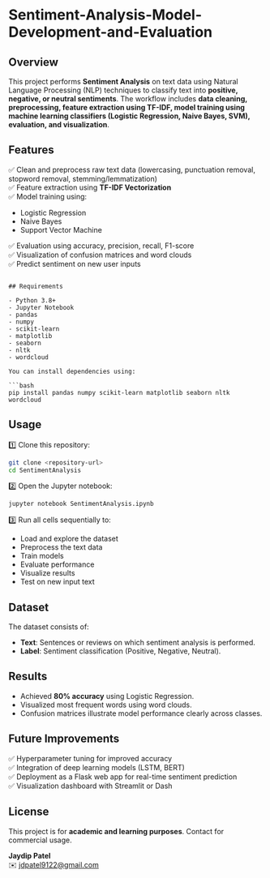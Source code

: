 # Sentiment-Analysis-Model-Development-and-Evaluation

## Overview

This project performs **Sentiment Analysis** on text data using Natural Language Processing (NLP) techniques to classify text into **positive, negative, or neutral sentiments**. The workflow includes **data cleaning, preprocessing, feature extraction using TF-IDF, model training using machine learning classifiers (Logistic Regression, Naive Bayes, SVM), evaluation, and visualization**.

## Features

✅ Clean and preprocess raw text data (lowercasing, punctuation removal, stopword removal, stemming/lemmatization)  
✅ Feature extraction using **TF-IDF Vectorization**  
✅ Model training using:
- Logistic Regression
- Naive Bayes
- Support Vector Machine

✅ Evaluation using accuracy, precision, recall, F1-score  
✅ Visualization of confusion matrices and word clouds  
✅ Predict sentiment on new user inputs

```

## Requirements

- Python 3.8+
- Jupyter Notebook
- pandas
- numpy
- scikit-learn
- matplotlib
- seaborn
- nltk
- wordcloud

You can install dependencies using:

```bash
pip install pandas numpy scikit-learn matplotlib seaborn nltk wordcloud
```

## Usage

1️⃣ Clone this repository:
```bash
git clone <repository-url>
cd SentimentAnalysis
```

2️⃣ Open the Jupyter notebook:
```bash
jupyter notebook SentimentAnalysis.ipynb
```

3️⃣ Run all cells sequentially to:
- Load and explore the dataset
- Preprocess the text data
- Train models
- Evaluate performance
- Visualize results
- Test on new input text

## Dataset

The dataset consists of:
- **Text**: Sentences or reviews on which sentiment analysis is performed.
- **Label**: Sentiment classification (Positive, Negative, Neutral).

## Results

- Achieved **80% accuracy**  using Logistic Regression.
- Visualized most frequent words using word clouds.
- Confusion matrices illustrate model performance clearly across classes.

## Future Improvements

✅ Hyperparameter tuning for improved accuracy  
✅ Integration of deep learning models (LSTM, BERT)  
✅ Deployment as a Flask web app for real-time sentiment prediction  
✅ Visualization dashboard with Streamlit or Dash

## License

This project is for **academic and learning purposes**. Contact for commercial usage.


**Jaydip Patel**  
✉️ jdpatel9122@gmail.com  


